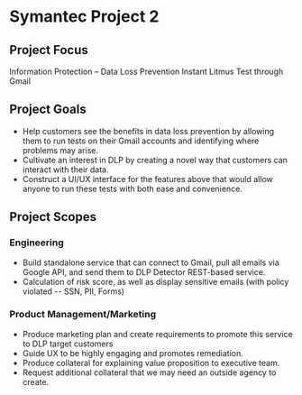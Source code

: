 # Symantec Project 2

## Project Focus ##
Information Protection – Data Loss Prevention Instant Litmus Test through Gmail

## Project Goals ##
* Help customers see the benefits in data loss prevention by allowing them to run tests on their Gmail accounts and identifying where problems may arise.
* Cultivate an interest in DLP by creating a novel way that customers can interact with their data.
* Construct a UI/UX interface for the features above that would allow anyone to run these tests with both ease and convenience.

## Project Scopes ##

### Engineering ###
* Build standalone service that can connect to Gmail, pull all emails via Google API, and send them
to DLP Detector REST-based service.
* Calculation of risk score, as well as display sensitive emails (with policy violated -- SSN, PII, Forms)

### Product Management/Marketing ###
* Produce marketing plan and create requirements to promote this service to DLP target customers
*	Guide UX to be highly engaging and promotes remediation.
*	Produce collateral for explaining value proposition to executive team.
*	Request additional collateral that we may need an outside agency to create.

